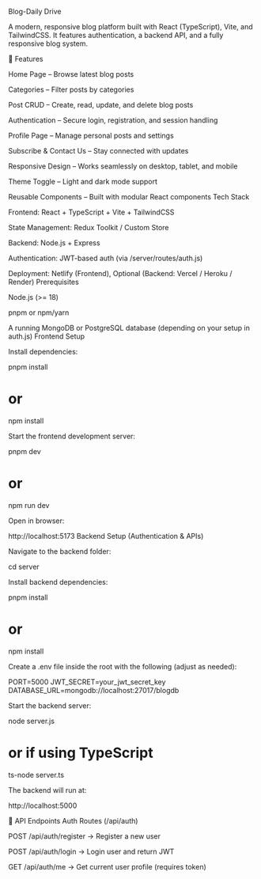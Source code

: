 Blog-Daily Drive

A modern, responsive blog platform built with React (TypeScript), Vite, and TailwindCSS. It features authentication, a backend API, and a fully responsive blog system.

🚀 Features

Home Page – Browse latest blog posts

Categories – Filter posts by categories

Post CRUD – Create, read, update, and delete blog posts

Authentication – Secure login, registration, and session handling

Profile Page – Manage personal posts and settings

Subscribe & Contact Us – Stay connected with updates

Responsive Design – Works seamlessly on desktop, tablet, and mobile

Theme Toggle – Light and dark mode support

Reusable Components – Built with modular React components
Tech Stack

Frontend: React + TypeScript + Vite + TailwindCSS

State Management: Redux Toolkit / Custom Store

Backend: Node.js + Express

Authentication: JWT-based auth (via /server/routes/auth.js)

Deployment: Netlify (Frontend), Optional (Backend: Vercel / Heroku / Render)
Prerequisites

Node.js
 (>= 18)

pnpm
 or npm/yarn

A running MongoDB or PostgreSQL database (depending on your setup in auth.js)
Frontend Setup

Install dependencies:

pnpm install
# or
npm install


Start the frontend development server:

pnpm dev
# or
npm run dev


Open in browser:

http://localhost:5173
Backend Setup (Authentication & APIs)

Navigate to the backend folder:

cd server


Install backend dependencies:

pnpm install
# or
npm install


Create a .env file inside the root with the following (adjust as needed):

PORT=5000
JWT_SECRET=your_jwt_secret_key
DATABASE_URL=mongodb://localhost:27017/blogdb


Start the backend server:

node server.js
# or if using TypeScript
ts-node server.ts


The backend will run at:

http://localhost:5000

🔑 API Endpoints
Auth Routes (/api/auth)

POST /api/auth/register → Register a new user

POST /api/auth/login → Login user and return JWT

GET /api/auth/me → Get current user profile (requires token)
